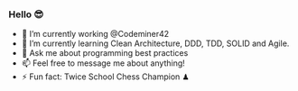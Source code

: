 ### Hello 😎

- 🔭 I’m currently working @Codeminer42
- 🌱 I’m currently learning Clean Architecture, DDD, TDD, SOLID and Agile.
- 💬 Ask me about programming best practices
- 📫 Feel free to message me about anything!
- ⚡ Fun fact: Twice School Chess Champion ♟
